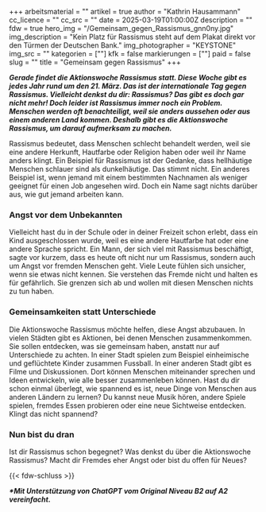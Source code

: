 +++
arbeitsmaterial = ""
artikel = true
author = "Kathrin Hausammann"
cc_licence = ""
cc_src = ""
date = 2025-03-19T01:00:00Z
description = ""
fdw = true
hero_img = "/Gemeinsam_gegen_Rassismus_gnn0ny.jpg"
img_description = "Kein Platz für Rassismus steht auf dem Plakat direkt vor den Türmen der Deutschen Bank."
img_photographer = "KEYSTONE"
img_src = ""
kategorien = [""]
kfk = false
markierungen = [""]
paid = false
slug = ""
title = "Gemeinsam gegen Rassismus"
+++

**_Gerade findet die Aktionswoche Rassismus statt. Diese Woche gibt es jedes Jahr rund um den 21. März. Das ist der internationale Tag gegen Rassismus. Vielleicht denkst du dir: Rassismus? Das gibt es doch gar nicht mehr! Doch leider ist Rassismus immer noch ein Problem. Menschen werden oft benachteiligt, weil sie anders aussehen oder aus einem anderen Land kommen. Deshalb gibt es die Aktionswoche Rassismus, um darauf aufmerksam zu machen._**

Rassismus bedeutet, dass Menschen schlecht behandelt werden, weil sie eine andere Herkunft, Hautfarbe oder Religion haben oder weil ihr Name anders klingt. Ein Beispiel für Rassismus ist der Gedanke, dass hellhäutige Menschen schlauer sind als dunkelhäutige. Das stimmt nicht. Ein anderes Beispiel ist, wenn jemand mit einem bestimmten Nachnamen als weniger geeignet für einen Job angesehen wird. Doch ein Name sagt nichts darüber aus, wie gut jemand arbeiten kann.

### Angst vor dem Unbekannten

Vielleicht hast du in der Schule oder in deiner Freizeit schon erlebt, dass ein Kind ausgeschlossen wurde, weil es eine andere Hautfarbe hat oder eine andere Sprache spricht. Ein Mann, der sich viel mit Rassismus beschäftigt, sagte vor kurzem, dass es heute oft nicht nur um Rassismus, sondern auch um Angst vor fremden Menschen geht. Viele Leute fühlen sich unsicher, wenn sie etwas nicht kennen. Sie verstehen das Fremde nicht und halten es für gefährlich. Sie grenzen sich ab und wollen mit diesen Menschen nichts zu tun haben.

### Gemeinsamkeiten statt Unterschiede

Die Aktionswoche Rassismus möchte helfen, diese Angst abzubauen. In vielen Städten gibt es Aktionen, bei denen Menschen zusammenkommen. Sie sollen entdecken, was sie gemeinsam haben, anstatt nur auf Unterschiede zu achten. In einer Stadt spielen zum Beispiel einheimische und geflüchtete Kinder zusammen Fussball. In einer anderen Stadt gibt es Filme und Diskussionen. Dort können Menschen miteinander sprechen und Ideen entwickeln, wie alle besser zusammenleben können. Hast du dir schon einmal überlegt, wie spannend es ist, neue Dinge von Menschen aus anderen Ländern zu lernen? Du kannst neue Musik hören, andere Spiele spielen, fremdes Essen probieren oder eine neue Sichtweise entdecken. Klingt das nicht spannend?

### Nun bist du dran

Ist dir Rassismus schon begegnet? Was denkst du über die Aktionswoche Rassismus? Macht dir Fremdes eher Angst oder bist du offen für Neues?

{{< fdw-schluss >}}

**_\*Mit Unterstützung von ChatGPT vom Original Niveau B2 auf A2 vereinfacht._**